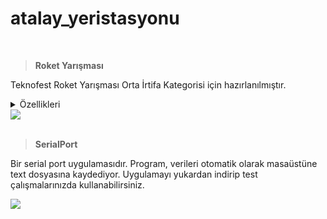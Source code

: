 # atalay_yeristasyonu

<br>

> **Roket Yarışması**

Teknofest Roket Yarışması Orta İrtifa Kategorisi için hazırlanılmıştır.

<details>
<summary>Özellikleri</summary>
 
- C# dili ile Windows Forms uygulamasında yapılmıştır.
- Kayıt işlemini Excel ile yapıyor. 
- Hakem yer istasyonuna veri gönderebiliyor.
- Gelen veriler düzenlenerek veri akışı koyulmuştur.
</details>

<img src="https://user-images.githubusercontent.com/104703949/210269193-1bdf7b89-4bed-4381-8046-e29365784dc5.png">

<br>
<br>

> **SerialPort**

Bir serial port uygulamasıdır. Program, verileri otomatik olarak masaüstüne text dosyasına kaydediyor. Uygulamayı yukardan indirip test çalışmalarınızda kullanabilirsiniz.

<img src="https://user-images.githubusercontent.com/104703949/210268475-33d6483d-4205-447a-9bdf-dc93933e5a08.png" >
